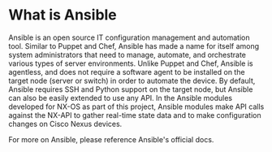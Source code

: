 # What is Ansible

Ansible is an open source IT configuration management and automation tool. Similar to Puppet and Chef, Ansible has made a name for itself among system administrators that need to manage, automate, and orchestrate various types of server environments. Unlike Puppet and Chef, Ansible is agentless, and does not require a software agent to be installed on the target node (server or switch) in order to automate the device. By default, Ansible requires SSH and Python support on the target node, but Ansible can also be easily extended to use any API. In the Ansible modules developed for NX-OS as part of this project, Ansible modules make API calls against the NX-API to gather real-time state data and to make configuration changes on Cisco Nexus devices.

For more on Ansible, please reference Ansible's official docs.
